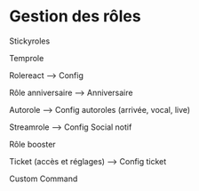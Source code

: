 # Gestion des rôles

Stickyroles

Temprole

Rolereact --> Config

Rôle anniversaire --> Anniversaire

Autorole --> Config autoroles (arrivée, vocal, live)

Streamrole --> Config Social notif

Rôle booster

Ticket (accès et réglages) --> Config ticket

Custom Command



